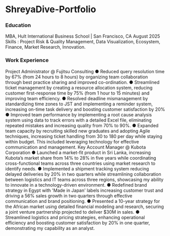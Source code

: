 # ShreyaDive-Portfolio

### Education
MBA, Hult International Business School | San Francisco, CA August 2025
Skills : Project Risk & Quality Management, Data Visualization, Ecosystem, Finance, Market Research, Innovation.

### Work Experience 
Project Administrator @ Fujitsu Consulting 
● Reduced query resolution time by 67% (from 24 hours to 8 hours) by organizing team collaboration through best
practice sharing and improved co-ordination.
● Streamlined ticket management by creating a resource allocation system, reducing customer first-response time by
75% (from 1 hour to 15 minutes) and improving team efficiency.
● Resolved deadline mismanagement by standardizing time zones to JST and implementing a reminder system,
increasing on-time task delivery and boosting customer satisfaction by 20%
● Improved team performance by implementing a root cause analysis system using data to track errors with a detailed
Excel file, eliminating repeated mistakes and increasing quality from 70% to 90%.
● Expanded team capacity by recruiting skilled new graduates and adopting Agile techniques, increasing ticket
handling from 30 to 180 per day while staying within budget. This included leveraging technology for effective
communication and management.
Key Account Manager @ Kubota Corporation 
● Launched a market-fit product in Sri Lanka, increasing Kubota’s market share from 14% to 28% in five years while
coordinating cross-functional teams across three countries using market research to identify needs.
● Implemented a shipment tracking system reducing delayed deliveries by 20% in two quarters while streamlining
collaboration between logistics and IT teams across three regions, showcasing my ability to innovate in a
technology-driven environment.
● Redefined brand strategy in Egypt with 'Made in Japan' labels increasing customer trust and driving a 56% sales
growth in two quarters through effective communication and brand positioning.
● Presented a 10-year strategy for the African market using detailed financial modeling and research, securing a joint
venture partnership projected to deliver $30M in sales.
● Streamlined logistics and pricing strategies, enhancing operational efficiency and boosting customer satisfaction by
20% in one quarter, demonstrating my capability as an analyst.
